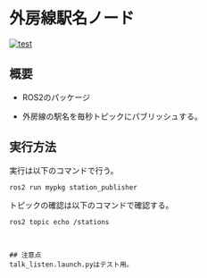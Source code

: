 # 外房線駅名ノード
[![test](https://github.com/Sora0616/mypkg/actions/workflows/test.yml/badge.svg)](https://github.com/Sora0616/mypkg/actions/workflows/test.yml)

## 概要
- ROS2のパッケージ

- 外房線の駅名を毎秒トピックにパブリッシュする。

## 実行方法
実行は以下のコマンドで行う。
```
ros2 run mypkg station_publisher
```
トピックの確認は以下のコマンドで確認する。
```
ros2 topic echo /stations
```
```


## 注意点
talk_listen.launch.pyはテスト用。
